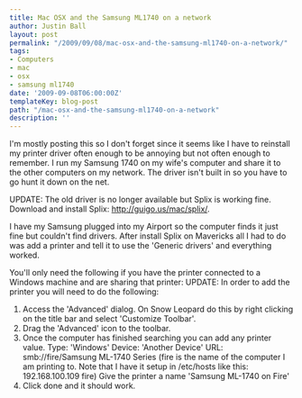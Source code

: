 ```yaml
---
title: Mac OSX and the Samsung ML1740 on a network
author: Justin Ball
layout: post
permalink: "/2009/09/08/mac-osx-and-the-samsung-ml1740-on-a-network/"
tags:
- Computers
- mac
- osx
- samsung ml1740
date: '2009-09-08T06:00:00Z'
templateKey: blog-post
path: "/mac-osx-and-the-samsung-ml1740-on-a-network"
description: ''
---
```


I'm mostly posting this so I don't forget since it seems like I have to reinstall my printer driver often enough to be annoying but not
often enough to remember. I run my Samsung 1740 on my wife's computer and share it to the other computers on my network.
The driver isn't built in so you have to go hunt it down on the net.


UPDATE: The old driver is no longer available but Splix is working fine.
Download and install Splix: <a href="http://guigo.us/mac/splix/">http://guigo.us/mac/splix/</a>.

I have my Samsung plugged into my Airport so the computer finds it just fine but couldn't find drivers. After install Splix on Mavericks
all I had to do was add a printer and tell it to use the 'Generic drivers' and everything worked.


You'll only need the following if you have the printer connected to a Windows machine and are sharing that printer:
UPDATE:
In order to add the printer you will need to do the following:
1. Access the 'Advanced' dialog. On Snow Leopard do this by right clicking on the title bar and select 'Customize Toolbar'.
2. Drag the 'Advanced' icon to the toolbar.
3. Once the computer has finished searching you can add any printer value.
Type: 'Windows'
Device: 'Another Device'
URL: smb://fire/Samsung ML-1740 Series
(fire is the name of the computer I am printing to. Note that I have it setup in /etc/hosts like this:
192.168.100.109 fire)
Give the printer a name 'Samsung ML-1740 on Fire'
4. Click done and it should work.
